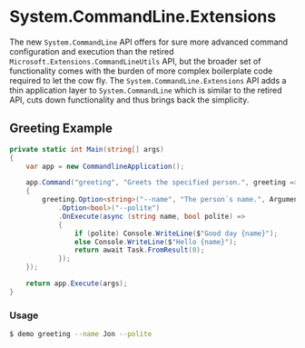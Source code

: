 # System.CommandLine.Extensions

The new `System.CommandLine` API offers for sure more advanced command configuration and execution than the retired `Microsoft.Extensions.CommandLineUtils` API, but the broader set of functionality comes with the burden of more complex boilerplate code required to let the cow fly. The `System.CommandLine.Extensions` API adds a thin application layer to `System.CommandLine` which is similar to the retired API, cuts down functionality and thus brings back the simplicity.

## Greeting Example

````csharp
private static int Main(string[] args)
{
    var app = new CommandlineApplication();

    app.Command("greeting", "Greets the specified person.", greeting =>
    {
        greeting.Option<string>("--name", "The person´s name.", ArgumentArity.ExactlyOne)
            .Option<bool>("--polite")
            .OnExecute(async (string name, bool polite) =>
            {
                if (polite) Console.WriteLine($"Good day {name}");
                else Console.WriteLine($"Hello {name}");
                return await Task.FromResult(0);
            });
    });

    return app.Execute(args);
}
````

### Usage

````bash
$ demo greeting --name Jon --polite
````